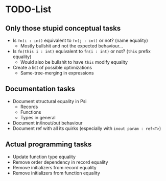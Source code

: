 # TODO-List

## Only those stupid conceptual tasks
- Is `fn(i : int)` equivalent to `fn(j : int)` or not? (name equality)
	- Mostly bullshit and not the expected behaviour...
- Is `fn(this i : int)` equivalent to `fn(i : int)` or not? (`this` prefix equality)
	- Would also be bullshit to have `this` modify equality
- Create a list of possible optimizations
	- Same-tree-merging in expressions

## Documentation tasks
- Document structural equality in Psi
	- Records
	- Functions
	- Types in general
- Document in/inout/out behaviour
- Document ref<T> with all its quirks (especially with `inout param : ref<T>`)

## Actual programming tasks
- Update function type equality
- Remove order dependency in record equality
- Remove initializers from record equality
- Remove initializers from function equality
